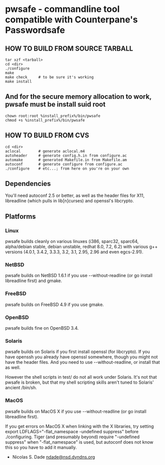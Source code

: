 # pwsafe - commandline tool compatible with Counterpane's Passwordsafe

## HOW TO BUILD FROM SOURCE TARBALL

    tar xzf <tarball>
    cd <dir>
    ./configure
    make
    make check     # to be sure it's working
    make install
   
## And for the secure memory allocation to work, pwsafe must be install suid root

    chown root:root %install_prefix%/bin/pwsafe
    chmod +s %install_prefix%/bin/pwsafe


## HOW TO BUILD FROM CVS

    cd <dir>
    aclocal        # generate aclocal.m4
    autoheader     # generate config.h.in from configure.ac
    automake       # generated Makefile.in from Makefile.am
    autoconf       # generate configure from configure.ac
    ./configure    # etc...; from here on you're on your own

## Dependencies

You'll need autoconf 2.5 or better, as well as the header files for X11,
libreadline (which pulls in lib[n]curses) and openssl's libcrypto.

## Platforms
### Linux
pwsafe builds cleanly on various linuxes (i386, sparc32, sparc64, alpha/debian
stable, debian unstable, redhat 8.0, 7.2, 6.2) with various g++ versions 
(4.0.1, 3.4.2, 3.3.3, 3.2, 3.1, 2.95, 2.96 and even egcs-2.91).

### NetBSD
pwsafe builds on NetBSD 1.6.1 if you use --without-readline (or go install libreadline
first) and gmake.

### FreeBSD
pwsafe builds on FreeBSD 4.9 if you use gmake.

### OpenBSD
pwsafe builds fine on OpenBSD 3.4.

### Solaris
pwsafe builds on Solaris if you first install openssl (for libcrypto). If you have
openssh you already have openssl somewhere, though you might not have the header
files. And you need to use --without-readline, or install that as well.

However the shell scripts in test/ do not all work under Solaris. It's not that
pwsafe is broken, but that my shell scripting skills aren't tuned to Solaris'
ancient /bin/sh.

### MacOS
pwsafe builds on MacOS X if you use --without-readline (or go install libreadline
first).

If you get errors on MacOS X when linking with the X libraries, try setting
    export LDFLAGS="-flat_namespace -undefined suppress"
before ./configuring. Tiger (and presumably beyond) require "-undefined suppress"
when "-flat_namespace" is used, but autoconf does not know this so you have to
add it manually.

- Nicolas S. Dade <ndade@nsd.dyndns.org>

